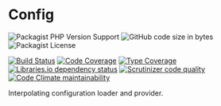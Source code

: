 # Config

![Packagist PHP Version Support](https://img.shields.io/packagist/php-v/daikon/config)
![GitHub code size in bytes](https://img.shields.io/github/languages/code-size/daikon-cqrs/config)
![Packagist License](https://img.shields.io/packagist/l/daikon/config)

[![Build Status](https://travis-ci.com/daikon-cqrs/config.svg?branch=master)](https://travis-ci.com/daikon-cqrs/config)
[![Code Coverage](https://img.shields.io/codecov/c/github/daikon-cqrs/config)](https://codecov.io/gh/daikon-cqrs/config)
[![Type Coverage](https://shepherd.dev/github/daikon-cqrs/config/coverage.svg)](https://shepherd.dev/github/daikon-cqrs/config)
[![Libraries.io dependency status](https://img.shields.io/librariesio/github/daikon-cqrs/config)](https://libraries.io/github/daikon-cqrs/config)
[![Scrutinizer code quality](https://img.shields.io/scrutinizer/quality/g/daikon-cqrs/config/master)](https://scrutinizer-ci.com/g/daikon-cqrs/config/?branch=master)
[![Code Climate maintainability](https://img.shields.io/codeclimate/maintainability/daikon-cqrs/config)](https://codeclimate.com/github/daikon-cqrs/config/maintainability)

Interpolating configuration loader and provider.
